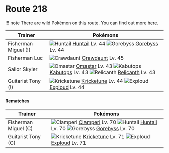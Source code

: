 # Route 218

!!! note
    There are wild Pokémon on this route. You can find out more [here](/wild_pokemon/route_218/).


Trainer                    | Pokémons
---                        | ---
Fisherman Miguel (!)       | ![][367]  [Huntail] Lv. 44  ![][368]  [Gorebyss] Lv. 44
Fisherman Luc              | ![][342]  [Crawdaunt] Lv. 45
Sailor Skyler              | ![][139]  [Omastar] Lv. 43  ![][141]  [Kabutops] Lv. 43  ![][369]  [Relicanth] Lv. 43
Guitarist Tony (!)         | ![][402]  [Kricketune] Lv. 44  ![][295]  [Exploud] Lv. 44

#### Rematches

Trainer                    | Pokémons
---                        | ---
Fisherman Miguel (C)       | ![][366]  [Clamperl] Lv. 70  ![][367]  [Huntail] Lv. 70  ![][368]  [Gorebyss] Lv. 70
Guitarist Tony (C)         | ![][402]  [Kricketune] Lv. 71  ![][295]  [Exploud] Lv. 71


[139]: https://raw.githubusercontent.com/PokeAPI/sprites/master/sprites/pokemon/139.png "Omastar"
[141]: https://raw.githubusercontent.com/PokeAPI/sprites/master/sprites/pokemon/141.png "Kabutops"
[295]: https://raw.githubusercontent.com/PokeAPI/sprites/master/sprites/pokemon/295.png "Exploud"
[342]: https://raw.githubusercontent.com/PokeAPI/sprites/master/sprites/pokemon/342.png "Crawdaunt"
[366]: https://raw.githubusercontent.com/PokeAPI/sprites/master/sprites/pokemon/366.png "Clamperl"
[367]: https://raw.githubusercontent.com/PokeAPI/sprites/master/sprites/pokemon/367.png "Huntail"
[368]: https://raw.githubusercontent.com/PokeAPI/sprites/master/sprites/pokemon/368.png "Gorebyss"
[369]: https://raw.githubusercontent.com/PokeAPI/sprites/master/sprites/pokemon/369.png "Relicanth"
[402]: https://raw.githubusercontent.com/PokeAPI/sprites/master/sprites/pokemon/402.png "Kricketune"
[Omastar]: /pokemon_changes/139/
[Kabutops]: /pokemon_changes/141/
[Exploud]: /pokemon_changes/295/
[Crawdaunt]: /pokemon_changes/342/
[Clamperl]: /pokemon_changes/366/
[Huntail]: /pokemon_changes/367/
[Gorebyss]: /pokemon_changes/368/
[Relicanth]: /pokemon_changes/369/
[Kricketune]: /pokemon_changes/402/
